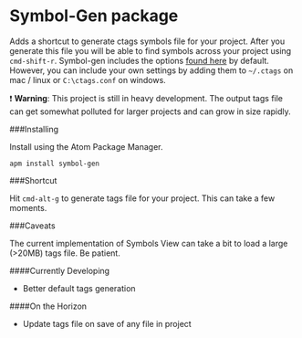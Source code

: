 # Symbol-Gen package

Adds a shortcut to generate ctags symbols file for your project.  After you generate this file
you will be able to find symbols across your project using `cmd-shift-r`.  Symbol-gen includes
the options [found here](https://github.com/weskinner/symbol-gen/blob/master/lib/.ctags) by default.
However, you can include your own settings by adding them to `~/.ctags` on mac / linux or
`C:\ctags.conf` on windows.

:exclamation: **Warning**: This project is still in heavy development.  The output tags file can get somewhat polluted
for larger projects and can grow in size rapidly.

###Installing

Install using the Atom Package Manager.

`apm install symbol-gen`

###Shortcut

Hit `cmd-alt-g` to generate tags file for your project.  This can take a few moments.

###Caveats

The current implementation of Symbols View can take a bit to load a large (>20MB) tags file.  Be patient.

####Currently Developing
- Better default tags generation

####On the Horizon
- Update tags file on save of any file in project
